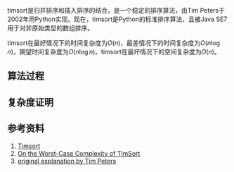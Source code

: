 timsort是归并排序和插入排序的结合，是一个稳定的排序算法，由Tim Peters于2002年用Python实现。现在，timsort是Python的标准排序算法，且被Java SE7用于对非原始类型的数组排序。

timsort在最好情况下的时间复杂度为$O(n)$，最差情况下的时间复杂度为$O(n \log n)$，期望时间复杂度为$O(n \log n)$。timsort在最坏情况下的空间复杂度为$O(n)$。

## 算法过程

## 复杂度证明

## 参考资料

1.  [Timsort](https://en.wikipedia.org/wiki/Timsort)
2.  [On the Worst-Case Complexity of TimSort](https://drops.dagstuhl.de/opus/volltexte/2018/9467/pdf/LIPIcs-ESA-2018-4.pdf)
3.  [original explanation by Tim Peters](https://bugs.python.org/file4451/timsort.txt)